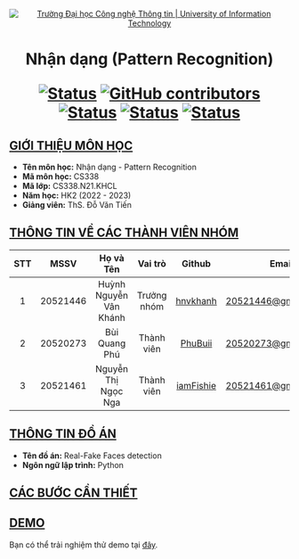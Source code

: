 <a id="top"></a>

<!-- Banner -->
<p align="center">
  <a href="https://www.uit.edu.vn/" title="Trường Đại học Công nghệ Thông tin" style="border: none;">
    <img src="https://i.imgur.com/WmMnSRt.png" alt="Trường Đại học Công nghệ Thông tin | University of Information Technology">
  </a>
</p>

<h1 align="center"><b>Nhận dạng (Pattern Recognition)</b></h>

[![Status](https://img.shields.io/badge/status-done-pink?style=flat-square)](https://github.com/pahopu/CS336_ImageSearch_Project2)
[![GitHub contributors](https://img.shields.io/github/contributors/PhuBuii/Crossy_Road_Threejs?style=flat-square)](https://github.com/PhuBuii/Crossy_Road_Threejs/graphs/contributors)
[![Status](https://img.shields.io/badge/language1-javascript-blue?style=flat-square)](https://github.com/PhuBuii/Crossy_Road_Threejs)
[![Status](https://img.shields.io/badge/language2-html-orange?style=flat-square)](https://github.com/PhuBuii/Crossy_Road_Threejs)
[![Status](https://img.shields.io/badge/language3-css-purple?style=flat-square)](https://github.com/PhuBuii/Crossy_Road_Threejs)

## [GIỚI THIỆU MÔN HỌC](#top)
* **Tên môn học:** Nhận dạng - Pattern Recognition
* **Mã môn học:** CS338
* **Mã lớp:** CS338.N21.KHCL
* **Năm học:** HK2 (2022 - 2023)
* **Giảng viên:** ThS. Đỗ Văn Tiến

## [THÔNG TIN VỀ CÁC THÀNH VIÊN NHÓM](#top)

| STT    | MSSV          | Họ và Tên                |Vai trò    | Github                                          | Email                   |
| :----: |:-------------:| :-----------------------:|:---------:|:-----------------------------------------------:|:-------------------------:
| 1      | 20521446      | Huỳnh Nguyễn Vân Khánh   |Trưởng nhóm|[hnvkhanh](https://github.com/hnvkhanh)          |20521446@gm.uit.edu.vn   |
| 2      | 20520273      | Bùi Quang Phú            |Thành viên |[PhuBuii](https://github.com/PhuBuii)            |20520273@gm.uit.edu.vn   |
| 3      | 20521461      | Nguyễn Thị Ngọc Nga      |Thành viên |[iamFishie](https://github.com/iamFishie)        |20521461@gm.uit.edu.vn   |


## [THÔNG TIN ĐỒ ÁN](#top)
* **Tên đồ án:** Real-Fake Faces detection
* **Ngôn ngữ lập trình:** Python

## [CÁC BƯỚC CẦN THIẾT](#top)

## [DEMO](#top)
Bạn có thể trải nghiệm thử demo tại [đây](https://phubuii.github.io/Real_Fake_Face_Detection/).
